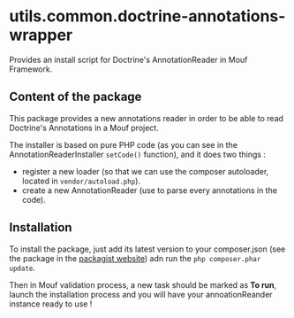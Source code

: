 utils.common.doctrine-annotations-wrapper
=========================================

Provides an install script for Doctrine's AnnotationReader in Mouf Framework.

Content of the package
----------------------

This package provides a new annotations reader in order to be able to read Doctrine's Annotations in a Mouf project.

The installer is based on pure PHP code (as you can see in the AnnotationReaderInstaller `setCode()` function), and it does two things : 

-   register a new loader (so that we can use the composer autoloader, located in `vendor/autoload.php`).
-   create a new AnnotationReader (use to parse every annotations in the code).

Installation
------------

To install the package, just add its latest version to your composer.json (see the package in the [packagist website](https://packagist.org/packages/mouf/utils.common.doctrine-annotations-wrapper)) adn run the `php composer.phar update`.

Then in Mouf validation process, a new task should be marked as **To run**, launch the installation process and you will have your annoationReander instance ready to use !